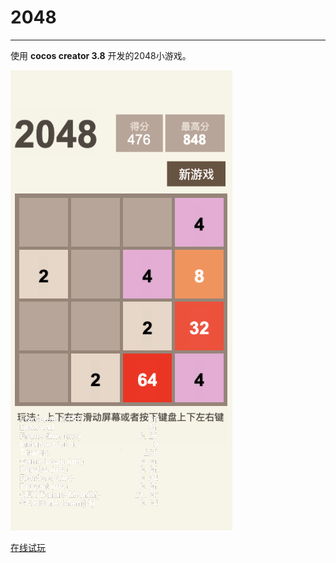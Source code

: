 # 2048

----------

 使用 **cocos creator 3.8** 开发的2048小游戏。

![](./2048.png)

[在线试玩](http://124.223.202.45/cocos/games/2048)